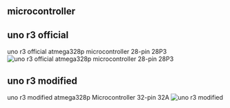 ## microcontroller


## uno r3 official
uno r3 official atmega328p microcontroller 28-pin 28P3  
![uno r3 official atmega328p microcontroller 28-pin 28P3](https://roboshop.spb.ru/image/cache/catalog/demo/product/Arduino-Uno-R3/Arduino_UNO_R3-800x800.jpg)  
## uno r3 modified
uno r3 modified atmega328p Microcontroller 32-pin 32A
![uno r3 modified](https://roboshop.spb.ru/image/cache/catalog/demo/product/arduino-uno-ch340-800x800.jpg)  
## 
  
![]()  
## 
  
![]()  
## 
  
![]()  
## 
  
![]()  
## 
  
![]()  
## 
  
![]()  
## 
  
![]()  
## 
  
![]()  
